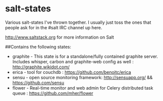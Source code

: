 salt-states
===========

Various salt-states I've thrown together.  I usually just toss the ones that people ask for in the #salt IRC channel up here.

http://www.saltstack.org for more information on Salt


##Contains the following states:

* graphite - This state is for a standalone/fully contained graphite server. Includes whisper, carbon and graphite-web config as well : http://graphite.wikidot.com/
* erica - tool for couchdb : https://github.com/benoitc/erica
* sensu - open source monitoring framework:  http://sensuapp.org/  && https://github.com/sensu
* flower - Real-time monitor and web admin for Celery distributed task queue : https://github.com/mher/flower
